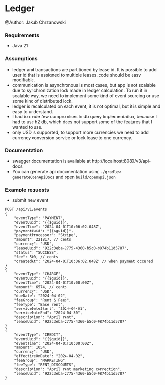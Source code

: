 # Ledger
@Author: Jakub Chrzanowski
### Requirements

* Java 21

### Assumptions

* ledger and transactions are partitioned by lease id. It is possible to add user id that is assigned to multiple leases, code should be easy modifiable.
* communication is asynchronous is most cases, but app is not scalable due to synchronization lock made in ledger calculation. To run it in scalable way, we
  need to implement some kind of event sourcing or use some kind of distributed lock.
* ledger is recalculated on each event, it is not optimal, but it is simple and easy to understand.
* I had to made few compromises in db query implementation, because I had to use h2 db, which does not support some of the features that I wanted to use.
* only USD is supported, to support more currencies we need to add currency conversion service or lock lease to one currency.

### Documentation
* swagger documentation is available at http://localhost:8080/v3/api-docs
* You can generate api documentation using `./gradlew generateOpenApiDocs` and open `build/openapi.json`

### Example requests

* submit new event

```shell
POST /api/v1/events
{
    "eventType": "PAYMENT",
    "eventUuid": "{{$guid}}",
    "eventTime": "2024-04-01T10:06:02.048Z",
    "paymentUuid": "{{$guid}}",
    "paymentProcessor": "Stripe",
    "amount": 221817, // cents
    "currency": "USD",
    "leaseUuid": "922c3eba-2775-4360-b5c0-9874b11d5787",
    "status": "SUCCESS",
    "fee": 500, // cents
    "createdAt": "2024-04-01T10:06:02.048Z" // when payment occured
}
{
    "eventType": "CHARGE",
    "eventUuid": "{{$guid}}",
    "eventTime": "2024-04-01T10:00:00Z",
    "amount": 6574, // cents
    "currency": "USD",
    "dueDate": "2024-04-02",
    "feeGroup": "Rent & Fees",
    "feeType": "Base rent",
    "serviceDateStart": "2024-04-01",
    "serviceDateEnd": "2024-04-30",
    "description": "April rent",
    "leaseUuid": "922c3eba-2775-4360-b5c0-9874b11d5787"
}
{
    "eventType": "CREDIT",
    "eventUuid": "{{$guid}}",
    "eventTime": "2024-04-01T10:00:00Z",
    "amount": 1054,
    "currency": "USD",
    "effectiveOnDate": "2024-04-02",
    "feeGroup": "MARKETING",
    "feeType": "RENT_DISCOUNTS",
    "description": "April rent marketing correction",
    "leaseUuid": "922c3eba-2775-4360-b5c0-9874b11d5787"
}
```
